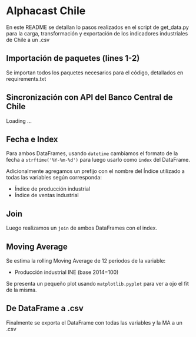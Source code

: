 # Alphacast Chile

En este README se detallan lo pasos realizados en el script de get_data.py para la carga, transformación y exportación de los indicadores industriales de Chile a un .csv

## Importación de paquetes (lines 1-2)

Se importan todos los paquetes necesarios para el código, detallados en requirements.txt

## Sincronización con API del Banco Central de Chile

Loading ...

## Fecha e Index

Para ambos DataFrames, usando `datetime` cambiamos el formato de la fecha a `strftime('%Y-%m-%d')` para luego usarlo como `index` del DataFrame.

Adicionalmente agregamos un prefijo con el nombre del Índice utilizado a todas las variables según corresponda:

- Índice de producción industrial
- Índice de ventas industrial

## Join

Luego realizamos un `join` de ambos DataFrames con el index.

## Moving Average

Se estima la rolling Moving Average de 12 periodos de la variable:

- Producción industrial INE (base 2014=100)

Se presenta un pequeño plot usando `matplotlib.pyplot` para ver a ojo el fit de la misma.

## De DataFrame a .csv

Finalmente se exporta el DataFrame con todas las variables y la MA a un .csv






